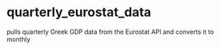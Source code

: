 # quarterly_eurostat_data
pulls quarterly Greek GDP data from the Eurostat API and converts it to monthly
